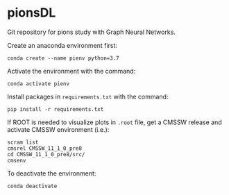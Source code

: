 # pionsDL
Git repository for pions study with Graph Neural Networks.

Create an anaconda environment first:

`conda create --name pienv python=3.7`


Activate the environment with the command:

`conda activate pienv`


Install packages in `requirements.txt` with the command:

`pip install -r requirements.txt`

If ROOT is needed to visualize plots in `.root` file, get a CMSSW release and activate CMSSW environment (i.e.):

```
scram list
cmsrel CMSSW_11_1_0_pre8
cd CMSSW_11_1_0_pre8/src/
cmsenv
```

To deactivate the environment:

`conda deactivate`